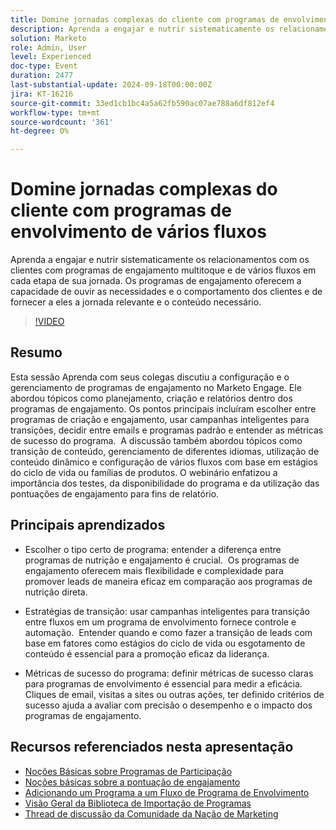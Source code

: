 ```yaml
---
title: Domine jornadas complexas do cliente com programas de envolvimento de vários fluxos
description: Aprenda a engajar e nutrir sistematicamente os relacionamentos com os clientes com programas de engajamento multitoque e de vários fluxos em cada etapa de sua jornada. Os programas de engajamento oferecem a capacidade de ouvir as necessidades e o comportamento dos clientes e de fornecer a eles a jornada relevante e o conteúdo necessário.
solution: Marketo
role: Admin, User
level: Experienced
doc-type: Event
duration: 2477
last-substantial-update: 2024-09-18T00:00:00Z
jira: KT-16216
source-git-commit: 33ed1cb1bc4a5a62fb590ac07ae788a6df812ef4
workflow-type: tm+mt
source-wordcount: '361'
ht-degree: 0%

---
```



# Domine jornadas complexas do cliente com programas de envolvimento de vários fluxos

Aprenda a engajar e nutrir sistematicamente os relacionamentos com os clientes com programas de engajamento multitoque e de vários fluxos em cada etapa de sua jornada. Os programas de engajamento oferecem a capacidade de ouvir as necessidades e o comportamento dos clientes e de fornecer a eles a jornada relevante e o conteúdo necessário.

>[!VIDEO](https://video.tv.adobe.com/v/3434490/?learn=on)

## Resumo

Esta sessão Aprenda com seus colegas discutiu a configuração e o gerenciamento de programas de engajamento no Marketo Engage. Ele abordou tópicos como planejamento, criação e relatórios dentro dos programas de engajamento. Os pontos principais incluíram escolher entre programas de criação e engajamento, usar campanhas inteligentes para transições, decidir entre emails e programas padrão e entender as métricas de sucesso do programa. &#x200B; A discussão também abordou tópicos como transição de conteúdo, gerenciamento de diferentes idiomas, utilização de conteúdo dinâmico e configuração de vários fluxos com base em estágios do ciclo de vida ou famílias de produtos. O webinário enfatizou a importância dos testes, da disponibilidade do programa e da utilização das pontuações de engajamento para fins de relatório. &#x200B;

## Principais aprendizados

* Escolher o tipo certo de programa: entender a diferença entre programas de nutrição e engajamento é crucial. &#x200B; Os programas de engajamento oferecem mais flexibilidade e complexidade para promover leads de maneira eficaz em comparação aos programas de nutrição direta. &#x200B;

* Estratégias de transição: usar campanhas inteligentes para transição entre fluxos em um programa de envolvimento fornece controle e automação. &#x200B; Entender quando e como fazer a transição de leads com base em fatores como estágios do ciclo de vida ou esgotamento de conteúdo é essencial para a promoção eficaz da liderança.

* Métricas de sucesso do programa: definir métricas de sucesso claras para programas de envolvimento é essencial para medir a eficácia. &#x200B; Cliques de email, visitas a sites ou outras ações, ter definido critérios de sucesso ajuda a avaliar com precisão o desempenho e o impacto dos programas de engajamento. &#x200B;

## Recursos referenciados nesta apresentação

* [Noções Básicas sobre Programas de Participação](https://experienceleague.adobe.com/pt-br/docs/marketo/using/product-docs/email-marketing/drip-nurturing/creating-an-engagement-program/understanding-engagement-programs)
* [Noções básicas sobre a pontuação de engajamento](https://experienceleague.adobe.com/pt-br/docs/marketo/using/product-docs/email-marketing/drip-nurturing/reports-and-notifications/understanding-the-engagement-score)
* [Adicionando um Programa a um Fluxo de Programa de Envolvimento](https://experienceleague.adobe.com/pt-br/docs/marketo/using/product-docs/email-marketing/drip-nurturing/creating-an-engagement-program/adding-a-program-to-an-engagement-program-stream)
* [Visão Geral da Biblioteca de Importação de Programas](https://experienceleague.adobe.com/pt-br/docs/marketo/using/product-docs/core-marketo-concepts/programs/program-library/program-import-library-overview)
* [Thread de discussão da Comunidade da Nação de Marketing](https://nation.marketo.com/t5/product-discussions/sept-17-webinar-learn-from-your-peers-master-complex-customer/td-p/352582)
